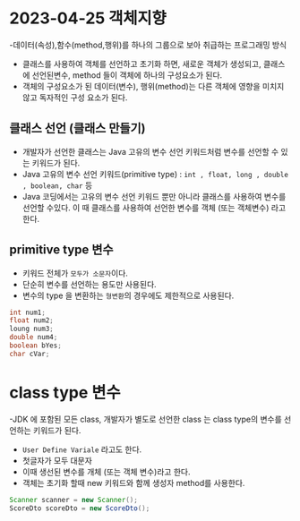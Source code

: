 # 2023-04-25 객체지향
-데이터(속성),함수(method,행위)를 하나의 그룹으로 보아 취급하는 프로그래밍 방식
- 클래스를 사용하여 객체를 선언하고 초기화 하면, 새로운 객체가 생성되고, 클래스에 선언된변수, method 들이 객체에 하나의 구성요소가 된다.
- 객체의 구성요소가 된 데이터(변수), 행위(method)는 다른 객체에 영향을 미치지 않고 독자적인 구성 요소가 된다.


## 클래스 선언 (클래스 만들기)
- 개발자가 선언한 클래스는 Java 고유의 변수 선언 키워드처럼 변수를 선언할 수 있는 키워드가 된다.
- Java 고유의 변수 선언 키워드(primitive type) : `int , float, long , double , boolean, char` 등 
- Java 코딩에서는 고유의 변수 선언 키워드 뿐만 아니라 클래스를 사용하여 변수를 선언할 수있다. 이 때 클래스를 사용하여 선언한 변수를 객체
(또는 객체변수) 라고 한다.

## primitive type 변수
- 키워드 전체가 `모두가 소문자`이다.
- 단순히 변수를 선언하는 용도만 사용된다.
- 변수의 type 을 변환하는 `형변환`의 경우에도 제한적으로 사용된다.
``` java
int num1;
float num2;
loung num3;
double num4;
boolean bYes;
char cVar;
```
# class type 변수
-JDK 에 포함된 모든 class, 개발자가 별도로 선언한 class 는 class type의 변수를 선언하는 키워드가 된다.
- `User Define Variale` 라고도 한다.
- 첫글자가 모두 대문자
- 이때 생선된 변수를 개체 (또는 객체 변수)라고 한다.
- 객체는 초기화 할때 new  키워드와 함께 생성자 method를 사용한다.
```java
Scanner scanner = new Scanner();
ScoreDto scoreDto = new ScoreDto();
```